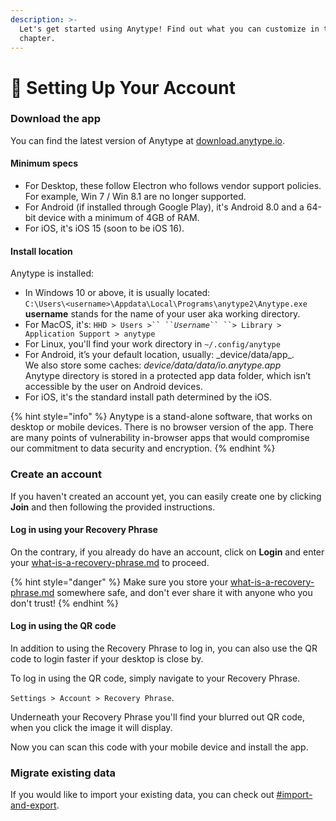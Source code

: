 ```yaml
---
description: >-
  Let's get started using Anytype! Find out what you can customize in this
  chapter.
---
```


# 👾 Setting Up Your Account

### Download the app

You can find the latest version of Anytype at [download.anytype.io](https://download.anytype.io).

#### Minimum specs

* For Desktop, these follow Electron who follows vendor support policies. For example, Win 7 / Win 8.1 are no longer supported.
* For Android (if installed through Google Play), it's Android 8.0 and a 64-bit device with a minimum of 4GB of RAM.
* For iOS, it's iOS 15 (soon to be iOS 16).

#### Install location

Anytype is installed:

* In Windows 10 or above, it is usually located:\
  `C:\Users\<username>\Appdata\Local\Programs\anytype2\Anytype.exe`\
  **username** stands for the name of your user aka working directory.
* For MacOS, it's: ` HHD > Users >`` `` `_`Username`_` `` ``> Library > Application Support > anytype `
* For Linux, you'll find your work directory in `~/.config/anytype`
* For Android, it’s your default location, usually: \_device/data/app\_​.\
  We also store some caches: _device/data/data/io.anytype.app_\
  Anytype directory is stored in a protected app data folder, which isn’t accessible by the user on Android devices.
* For iOS, it's the standard install path determined by the iOS.

{% hint style="info" %}
Anytype is a stand-alone software, that works on desktop or mobile devices. There is no browser version of the app. There are many points of vulnerability in-browser apps that would compromise our commitment to data security and encryption.
{% endhint %}

### Create an account

If you haven't created an account yet, you can easily create one by clicking **Join** and then following the provided instructions.

#### Log in using your Recovery Phrase

On the contrary, if you already do have an account, click on **Login** and enter your [what-is-a-recovery-phrase.md](../../data-and-security/what-is-a-recovery-phrase.md "mention") to proceed.

{% hint style="danger" %}
Make sure you store your [what-is-a-recovery-phrase.md](../../data-and-security/what-is-a-recovery-phrase.md "mention") somewhere safe, and don't ever share it with anyone who you don't trust!
{% endhint %}

#### Log in using the QR code

In addition to using the Recovery Phrase to log in, you can also use the QR code to login faster if your desktop is close by.

To log in using the QR code, simply navigate to your Recovery Phrase.

`Settings > Account > Recovery Phrase`.

Underneath your Recovery Phrase you'll find your blurred out QR code, when you click the image it will display.

Now you can scan this code with your mobile device and install the app.

### Migrate existing data

If you would like to import your existing data, you can check out [#import-and-export](space-settings.md#import-and-export "mention").
